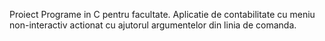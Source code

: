 Proiect Programe in C pentru facultate.
Aplicatie de contabilitate cu meniu non-interactiv actionat cu ajutorul argumentelor din linia de comanda.
